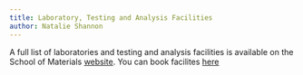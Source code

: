 ```yaml
---
title: Laboratory, Testing and Analysis Facilities
author: Natalie Shannon 
---
```


A full list of laboratories and testing and analysis facilities is available on the School of Materials [website](http://www.materials.manchester.ac.uk/our-research/facilities/). You can book facilites [here](https://corefacilities.manchester.ac.uk/planning/?resid=168109)
